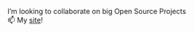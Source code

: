 I’m looking to collaborate on big Open Source Projects <br />
📫 My [site](https://arisbarlos.com)!

<!---
Aristidis13/Aristidis13 is a ✨ special ✨ repository because its `README.md` (this file) appears on your GitHub profile.
You can click the Preview link to take a look at your changes.
--->
